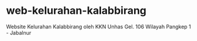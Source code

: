 # web-kelurahan-kalabbirang
Website Kelurahan Kalabbirang oleh KKN Unhas Gel. 106 Wilayah Pangkep 1 - Jabalnur
